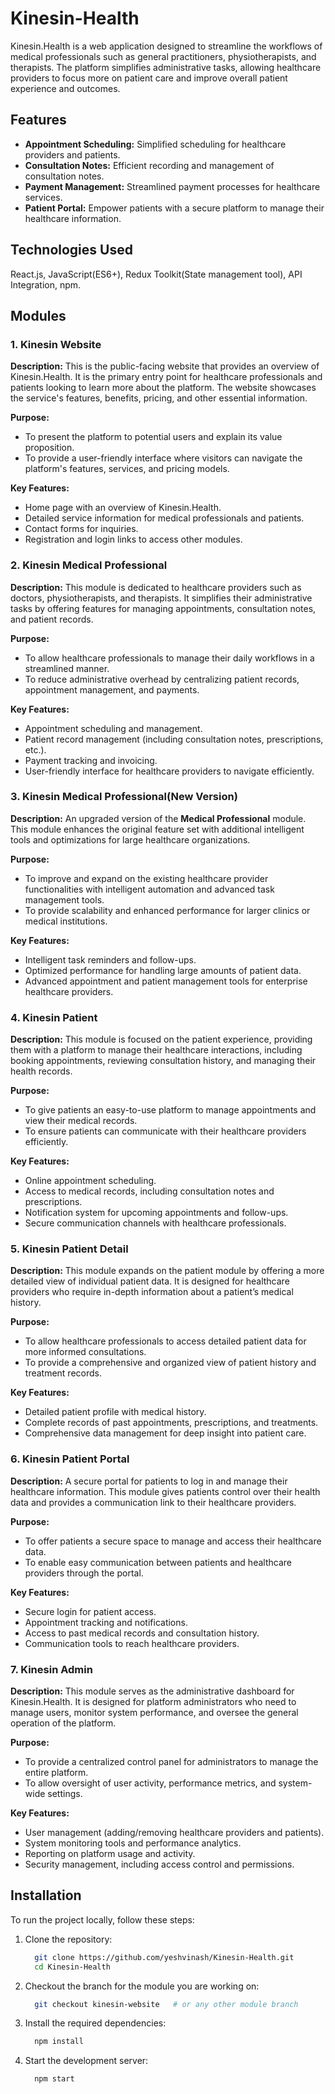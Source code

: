 # Kinesin-Health
Kinesin.Health is a web application designed to streamline the workflows of medical professionals such as general practitioners, physiotherapists, and therapists. The platform simplifies administrative tasks, allowing healthcare providers to focus more on patient care and improve overall patient experience and outcomes.

## Features
- **Appointment Scheduling:** Simplified scheduling for healthcare providers and patients.
- **Consultation Notes:** Efficient recording and management of consultation notes.
- **Payment Management:** Streamlined payment processes for healthcare services.
- **Patient Portal:** Empower patients with a secure platform to manage their healthcare information.

## Technologies Used
  React.js, JavaScript(ES6+), Redux Toolkit(State management tool), API	Integration, npm.

## Modules
### 1. Kinesin Website
**Description:**
This is the public-facing website that provides an overview of Kinesin.Health. It is the primary entry point for healthcare professionals and patients looking to learn more about the platform. The website showcases the service's features, benefits, pricing, and other essential information.

**Purpose:**
- To present the platform to potential users and explain its value proposition.
- To provide a user-friendly interface where visitors can navigate the platform's features, services, and pricing models.

**Key Features:**
- Home page with an overview of Kinesin.Health.
- Detailed service information for medical professionals and patients.
- Contact forms for inquiries.
- Registration and login links to access other modules.

### 2. Kinesin Medical Professional
**Description:**
This module is dedicated to healthcare providers such as doctors, physiotherapists, and therapists. It simplifies their administrative tasks by offering features for managing appointments, consultation notes, and patient records.

**Purpose:**
- To allow healthcare professionals to manage their daily workflows in a streamlined manner.
- To reduce administrative overhead by centralizing patient records, appointment management, and payments.

**Key Features:**
- Appointment scheduling and management.
- Patient record management (including consultation notes, prescriptions, etc.).
- Payment tracking and invoicing.
- User-friendly interface for healthcare providers to navigate efficiently.

### 3. Kinesin Medical Professional(New Version)
**Description:**
An upgraded version of the **Medical Professional** module. This module enhances the original feature set with additional intelligent tools and optimizations for large healthcare organizations.

**Purpose:**
- To improve and expand on the existing healthcare provider functionalities with intelligent automation and advanced task management tools.
- To provide scalability and enhanced performance for larger clinics or medical institutions.

**Key Features:**
- Intelligent task reminders and follow-ups.
- Optimized performance for handling large amounts of patient data.
- Advanced appointment and patient management tools for enterprise healthcare providers.

### 4. Kinesin Patient
**Description:**
This module is focused on the patient experience, providing them with a platform to manage their healthcare interactions, including booking appointments, reviewing consultation history, and managing their health records.

**Purpose:**
- To give patients an easy-to-use platform to manage appointments and view their medical records.
- To ensure patients can communicate with their healthcare providers efficiently.

**Key Features:**
- Online appointment scheduling.
- Access to medical records, including consultation notes and prescriptions.
- Notification system for upcoming appointments and follow-ups.
- Secure communication channels with healthcare professionals.

### 5. Kinesin Patient Detail
**Description:**
This module expands on the patient module by offering a more detailed view of individual patient data. It is designed for healthcare providers who require in-depth information about a patient’s medical history.

**Purpose:**
- To allow healthcare professionals to access detailed patient data for more informed consultations.
- To provide a comprehensive and organized view of patient history and treatment records.

**Key Features:**
- Detailed patient profile with medical history.
- Complete records of past appointments, prescriptions, and treatments.
- Comprehensive data management for deep insight into patient care.

### 6. Kinesin Patient Portal
**Description:** 
A secure portal for patients to log in and manage their healthcare information. This module gives patients control over their health data and provides a communication link to their healthcare providers.

**Purpose:**
- To offer patients a secure space to manage and access their healthcare data.
- To enable easy communication between patients and healthcare providers through the portal.

**Key Features:**
- Secure login for patient access.
- Appointment tracking and notifications.
- Access to past medical records and consultation history.
- Communication tools to reach healthcare providers.

### 7. Kinesin Admin
**Description:** 
This module serves as the administrative dashboard for Kinesin.Health. It is designed for platform administrators who need to manage users, monitor system performance, and oversee the general operation of the platform.

**Purpose:**
- To provide a centralized control panel for administrators to manage the entire platform.
- To allow oversight of user activity, performance metrics, and system-wide settings.

**Key Features:**
- User management (adding/removing healthcare providers and patients).
- System monitoring tools and performance analytics.
- Reporting on platform usage and activity.
- Security management, including access control and permissions.

## Installation
To run the project locally, follow these steps:

1. Clone the repository:
   
   ```bash	
     git clone https://github.com/yeshvinash/Kinesin-Health.git
	 cd Kinesin-Health 
   ```
2. Checkout the branch for the module you are working on:
   
   ```bash
     git checkout kinesin-website   # or any other module branch
   ```
3. Install the required dependencies:
  
   ```bash	
     npm install
   ```
4. Start the development server:
   
   ```bash	
     npm start
   ```
